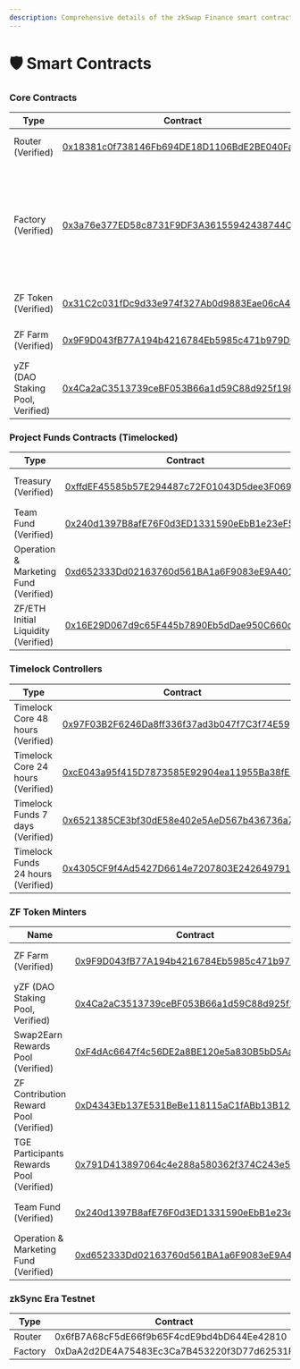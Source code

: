 ```yaml
---
description: Comprehensive details of the zkSwap Finance smart contracts
---
```


# 🛡 Smart Contracts

###

### Core Contracts

<table><thead><tr><th width="240">Type</th><th>Contract</th><th>Owner</th></tr></thead><tbody><tr><td>Router (Verified)</td><td><a href="https://explorer.zksync.io/address/0x18381c0f738146Fb694DE18D1106BdE2BE040Fa4#contract">0x18381c0f738146Fb694DE18D1106BdE2BE040Fa4</a></td><td>No contract owner</td></tr><tr><td>Factory (Verified)</td><td><a href="https://explorer.zksync.io/address/0x3a76e377ED58c8731F9DF3A36155942438744Ce3#contract">0x3a76e377ED58c8731F9DF3A36155942438744Ce3</a></td><td><p>No contract owner</p><p>Fee Setter:  <a href="https://explorer.zksync.io/address/0x97F03B2F6246Da8ff336f37ad3b047f7C3f74E59#contract">Timelock Core 48 hours</a></p></td></tr><tr><td>ZF Token (Verified)</td><td><a href="https://explorer.zksync.io/address/0x31C2c031fDc9d33e974f327Ab0d9883Eae06cA4A#contract">0x31C2c031fDc9d33e974f327Ab0d9883Eae06cA4A</a></td><td><a href="https://explorer.zksync.io/address/0x97F03B2F6246Da8ff336f37ad3b047f7C3f74E59#contract">Timelock Core 48 hours</a></td></tr><tr><td>ZF Farm (Verified)</td><td><a href="https://explorer.zksync.io/address/0x9F9D043fB77A194b4216784Eb5985c471b979D67#contract">0x9F9D043fB77A194b4216784Eb5985c471b979D67</a></td><td><a href="https://explorer.zksync.io/address/0xcE043a95f415D7873585E92904ea11955Ba38fE5#contract">Timelock Core 24 hours</a></td></tr><tr><td>yZF (DAO Staking Pool, Verified)</td><td><a href="https://explorer.zksync.io/address/0x4Ca2aC3513739ceBF053B66a1d59C88d925f1987">0x4Ca2aC3513739ceBF053B66a1d59C88d925f1987</a></td><td><a href="https://explorer.zksync.io/address/0x97F03B2F6246Da8ff336f37ad3b047f7C3f74E59#contract">Timelock Core 48 hours</a></td></tr></tbody></table>

### &#x20;Project Funds Contracts (Timelocked)

<table><thead><tr><th width="240">Type</th><th>Contract</th><th>Owner</th></tr></thead><tbody><tr><td>Treasury (Verified)</td><td><a href="https://explorer.zksync.io/address/0xffdEF45585b57E294487c72F01043D5dee3F069f#contract">0xffdEF45585b57E294487c72F01043D5dee3F069f</a></td><td><a href="https://explorer.zksync.io/address/0x4305CF9f4Ad5427D6614e7207803E2426497917A#contract">Timelock Funds 24 hours</a></td></tr><tr><td>Team Fund (Verified)</td><td><a href="https://explorer.zksync.io/address/0x240d1397B8afE76F0d3ED1331590eEbB1e23eF5a">0x240d1397B8afE76F0d3ED1331590eEbB1e23eF5a</a></td><td><a href="https://explorer.zksync.io/address/0x4305CF9f4Ad5427D6614e7207803E2426497917A#contract">Timelock Funds 24 hours</a></td></tr><tr><td>Operation &#x26; Marketing Fund (Verified)</td><td><a href="https://explorer.zksync.io/address/0xd652333Dd02163760d561BA1a6F9083eE9A401A4#transactions">0xd652333Dd02163760d561BA1a6F9083eE9A401A4</a></td><td><a href="https://explorer.zksync.io/address/0x4305CF9f4Ad5427D6614e7207803E2426497917A#contract">Timelock Funds 24 hours</a></td></tr><tr><td>ZF/ETH Initial Liquidity (Verified)</td><td><a href="https://explorer.zksync.io/address/0x16E29D067d9c65F445b7890Eb5dDae950C660d23">0x16E29D067d9c65F445b7890Eb5dDae950C660d23</a></td><td><a href="https://explorer.zksync.io/address/0x6521385CE3bf30dE58e402e5AeD567b436736a75">Timelock Funds 7 days</a></td></tr></tbody></table>

### Timelock Controllers&#x20;

<table><thead><tr><th width="240">Type</th><th>Contract</th><th>Admin</th></tr></thead><tbody><tr><td>Timelock Core 48 hours (Verified)</td><td><a href="https://explorer.zksync.io/address/0x97F03B2F6246Da8ff336f37ad3b047f7C3f74E59#contract">0x97F03B2F6246Da8ff336f37ad3b047f7C3f74E59</a></td><td><a href="https://explorer.zksync.io/address/0x0D64C4eb0547C1F51b78Fb1A53583dC9042238C0#transactions">Multisig Core Wallet</a></td></tr><tr><td>Timelock Core 24 hours (Verified)</td><td><a href="https://explorer.zksync.io/address/0xcE043a95f415D7873585E92904ea11955Ba38fE5#contract">0xcE043a95f415D7873585E92904ea11955Ba38fE5</a></td><td><a href="https://explorer.zksync.io/address/0x0D64C4eb0547C1F51b78Fb1A53583dC9042238C0#transactions">Multisig Core Wallet</a></td></tr><tr><td>Timelock Funds 7 days (Verified)</td><td><a href="https://explorer.zksync.io/address/0x6521385CE3bf30dE58e402e5AeD567b436736a75">0x6521385CE3bf30dE58e402e5AeD567b436736a75</a></td><td><a href="https://explorer.zksync.io/address/0xF1802d9a70Bdc6F6EffD65d44b33226eE0E6A821#transactions">Multisig Funds Wallet</a></td></tr><tr><td>Timelock Funds 24 hours (Verified)</td><td><a href="https://explorer.zksync.io/address/0x4305CF9f4Ad5427D6614e7207803E2426497917A#contract">0x4305CF9f4Ad5427D6614e7207803E2426497917A</a></td><td><a href="https://explorer.zksync.io/address/0xF1802d9a70Bdc6F6EffD65d44b33226eE0E6A821#transactions">Multisig Funds Wallet</a></td></tr></tbody></table>

### ZF Token Minters

<table><thead><tr><th width="240">Name</th><th width="253">Contract</th><th>Owner</th></tr></thead><tbody><tr><td>ZF Farm (Verified)</td><td><a href="https://explorer.zksync.io/address/0x9F9D043fB77A194b4216784Eb5985c471b979D67#contract">0x9F9D043fB77A194b4216784Eb5985c471b979D67</a></td><td><a href="https://explorer.zksync.io/address/0xcE043a95f415D7873585E92904ea11955Ba38fE5#contract">Timelock Core 24 hours</a></td></tr><tr><td>yZF (DAO Staking Pool, Verified)</td><td><a href="https://explorer.zksync.io/address/0x4Ca2aC3513739ceBF053B66a1d59C88d925f1987">0x4Ca2aC3513739ceBF053B66a1d59C88d925f1987</a></td><td><a href="https://explorer.zksync.io/address/0x97F03B2F6246Da8ff336f37ad3b047f7C3f74E59#contract">Timelock Core 48 hours</a></td></tr><tr><td>Swap2Earn Rewards Pool (Verified)</td><td><a href="https://explorer.zksync.io/address/0xF4dAc6647f4c56DE2a8BE120e5a830B5bD5Aae91#contract">0xF4dAc6647f4c56DE2a8BE120e5a830B5bD5Aae91</a></td><td><a href="https://explorer.zksync.io/address/0x0D64C4eb0547C1F51b78Fb1A53583dC9042238C0#transactions">Multisig Core Wallet</a></td></tr><tr><td>ZF Contribution Reward Pool (Verified)</td><td><a href="https://explorer.zksync.io/address/0xD4343Eb137E531BeBe118115aC1fABb13B125f3B">0xD4343Eb137E531BeBe118115aC1fABb13B125f3B</a></td><td><a href="https://explorer.zksync.io/address/0x97F03B2F6246Da8ff336f37ad3b047f7C3f74E59#contract">Timelock Core 48 hours</a></td></tr><tr><td>TGE Participants Rewards Pool (Verified)</td><td><a href="https://explorer.zksync.io/address/0x791D413897064c4e288a580362f374C243e56823#contract">0x791D413897064c4e288a580362f374C243e56823</a></td><td><a href="https://explorer.zksync.io/address/0x97F03B2F6246Da8ff336f37ad3b047f7C3f74E59#contract">Timelock Core 48 hours</a></td></tr><tr><td>Team Fund (Verified)</td><td><a href="https://explorer.zksync.io/address/0x240d1397B8afE76F0d3ED1331590eEbB1e23eF5a">0x240d1397B8afE76F0d3ED1331590eEbB1e23eF5a</a></td><td><a href="https://explorer.zksync.io/address/0x4305CF9f4Ad5427D6614e7207803E2426497917A#contract">Timelock Funds 24 hours</a></td></tr><tr><td>Operation &#x26; Marketing Fund (Verified)</td><td><a href="https://explorer.zksync.io/address/0xd652333Dd02163760d561BA1a6F9083eE9A401A4#transactions">0xd652333Dd02163760d561BA1a6F9083eE9A401A4</a></td><td><a href="https://explorer.zksync.io/address/0x4305CF9f4Ad5427D6614e7207803E2426497917A#contract">Timelock Funds 24 hours</a></td></tr></tbody></table>

### zkSync Era Testnet

<table><thead><tr><th width="240">Type</th><th>Contract</th></tr></thead><tbody><tr><td>Router </td><td>0x6fB7A68cF5dE66f9b65F4cdE9bd4bD644Ee42810</td></tr><tr><td>Factory </td><td>0xDaA2d2DE4A75483Ec3Ca7B453220f3D77d62531F</td></tr></tbody></table>

